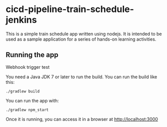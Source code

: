 # cicd-pipeline-train-schedule-jenkins

This is a simple train schedule app written using nodejs. It is intended to be used as a sample application for a series of hands-on learning activities.

## Running the app

Webhook trigger test

You need a Java JDK 7 or later to run the build. You can run the build like this:

    ./gradlew build

You can run the app with:

    ./gradlew npm_start

Once it is running, you can access it in a browser at [http://localhost:3000](http://localhost:3000)
